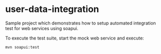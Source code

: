 user-data-integration
===========

Sample project which demonstrates how to setup automated integration test for web services using soapui.

To execute the test suite, start the mock web service and execute:

<code>mvn soapui:test</code> 

